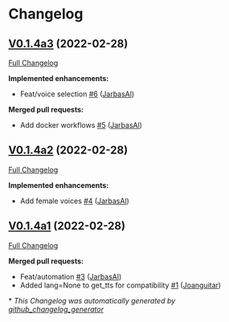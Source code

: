 # Changelog

## [V0.1.4a3](https://github.com/OpenVoiceOS/ovos-tts-plugin-mimic2/tree/V0.1.4a3) (2022-02-28)

[Full Changelog](https://github.com/OpenVoiceOS/ovos-tts-plugin-mimic2/compare/V0.1.4a2...V0.1.4a3)

**Implemented enhancements:**

- Feat/voice selection [\#6](https://github.com/OpenVoiceOS/ovos-tts-plugin-mimic2/pull/6) ([JarbasAl](https://github.com/JarbasAl))

**Merged pull requests:**

- Add docker workflows [\#5](https://github.com/OpenVoiceOS/ovos-tts-plugin-mimic2/pull/5) ([JarbasAl](https://github.com/JarbasAl))

## [V0.1.4a2](https://github.com/OpenVoiceOS/ovos-tts-plugin-mimic2/tree/V0.1.4a2) (2022-02-28)

[Full Changelog](https://github.com/OpenVoiceOS/ovos-tts-plugin-mimic2/compare/V0.1.4a1...V0.1.4a2)

**Implemented enhancements:**

- Add female voices [\#4](https://github.com/OpenVoiceOS/ovos-tts-plugin-mimic2/pull/4) ([JarbasAl](https://github.com/JarbasAl))

## [V0.1.4a1](https://github.com/OpenVoiceOS/ovos-tts-plugin-mimic2/tree/V0.1.4a1) (2022-02-28)

[Full Changelog](https://github.com/OpenVoiceOS/ovos-tts-plugin-mimic2/compare/06f6a8aa6037ede0ae685c4ca0477fd5a6f6cba7...V0.1.4a1)

**Merged pull requests:**

- Feat/automation [\#3](https://github.com/OpenVoiceOS/ovos-tts-plugin-mimic2/pull/3) ([JarbasAl](https://github.com/JarbasAl))
- Added lang=None to get\_tts for compatibility [\#1](https://github.com/OpenVoiceOS/ovos-tts-plugin-mimic2/pull/1) ([Joanguitar](https://github.com/Joanguitar))



\* *This Changelog was automatically generated by [github_changelog_generator](https://github.com/github-changelog-generator/github-changelog-generator)*
